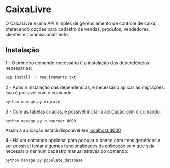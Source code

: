 # CaixaLivre

O CaixaLivre é uma API simples de gerenciamento de controle de caixa, oferecendo opções para cadastro de vendas, produtos, vendedores, clientes e commissionamento.

## Instalação

1 - O primeiro comando necessário é a instalação das dependências necessárias:

```bash
pip install -r requirements.txt
```

2 - Após a instalação das dependências, é necessário aplicar as migrações. Isso é possível com o comando:

```bash
python manage.py migrate
```

3 - Com as tabelas criadas, é possível iniciar a aplicação com o comando:

```bash
python manage.py runserver 8000
```

Assim a aplicação estará disponível em [localhost:8000](http:localhost:8000)

4 - Há um comando opcional para popular o banco com itens genéricos e ser possível testar algumas funcionalidades da aplicação sem que seja necessário nenhum cadastro manual através do comando:

```bash
python manage.py populate_database
```